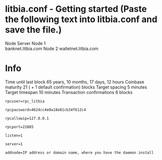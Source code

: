 # litbia.conf - Getting started (Paste the following text into litbia.conf and save the file.)
Node Server Node 1	
banknet.litbia.com
Node 2	walletnet.litbia.com



# Info

Time until last block	65 years, 10 months, 17 days, 12 hours
Coinbase maturity	21 ( + 1 default confirmation) blocks
Target spacing	5 minutes
Target timespan	10 minutes
Transaction confirmations	6 blocks


```
rpcuser=rpc_litbia
```
```
rpcpassword=4624cc4e0a18e81cb34f612c4
```
```
rpcallowip=127.0.0.1
```
```
rpcport=22885
```
```
listen=1
```
```
server=1
```
```
addnode=IP address or domain name, where you have the daemon install
```

